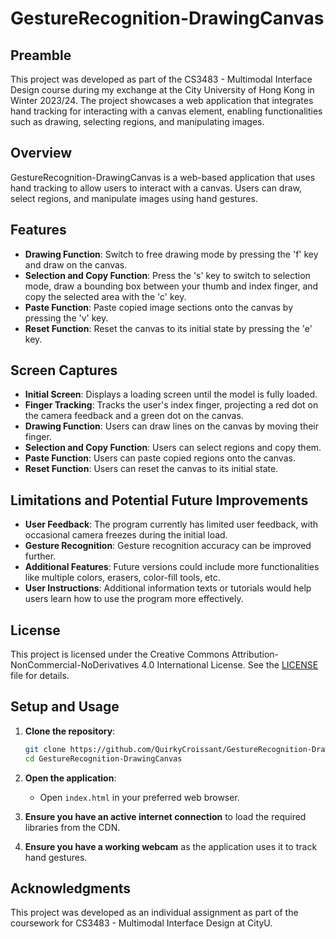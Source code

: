 # GestureRecognition-DrawingCanvas

## Preamble

This project was developed as part of the CS3483 - Multimodal Interface Design course during my exchange at the City University of Hong Kong in Winter 2023/24. The project showcases a web application that integrates hand tracking for interacting with a canvas element, enabling functionalities such as drawing, selecting regions, and manipulating images.

## Overview

GestureRecognition-DrawingCanvas is a web-based application that uses hand tracking to allow users to interact with a canvas. Users can draw, select regions, and manipulate images using hand gestures.

## Features

- **Drawing Function**: Switch to free drawing mode by pressing the 'f' key and draw on the canvas.
- **Selection and Copy Function**: Press the 's' key to switch to selection mode, draw a bounding box between your thumb and index finger, and copy the selected area with the 'c' key.
- **Paste Function**: Paste copied image sections onto the canvas by pressing the 'v' key.
- **Reset Function**: Reset the canvas to its initial state by pressing the 'e' key.

## Screen Captures

- **Initial Screen**: Displays a loading screen until the model is fully loaded.
- **Finger Tracking**: Tracks the user's index finger, projecting a red dot on the camera feedback and a green dot on the canvas.
- **Drawing Function**: Users can draw lines on the canvas by moving their finger.
- **Selection and Copy Function**: Users can select regions and copy them.
- **Paste Function**: Users can paste copied regions onto the canvas.
- **Reset Function**: Users can reset the canvas to its initial state.

## Limitations and Potential Future Improvements

- **User Feedback**: The program currently has limited user feedback, with occasional camera freezes during the initial load.
- **Gesture Recognition**: Gesture recognition accuracy can be improved further.
- **Additional Features**: Future versions could include more functionalities like multiple colors, erasers, color-fill tools, etc.
- **User Instructions**: Additional information texts or tutorials would help users learn how to use the program more effectively.

## License

This project is licensed under the Creative Commons Attribution-NonCommercial-NoDerivatives 4.0 International License. See the [LICENSE](LICENSE) file for details.

## Setup and Usage

1. **Clone the repository**:
    ```bash
    git clone https://github.com/QuirkyCroissant/GestureRecognition-DrawingCanvas
    cd GestureRecognition-DrawingCanvas
    ```

2. **Open the application**:
   - Open `index.html` in your preferred web browser.

3. **Ensure you have an active internet connection** to load the required libraries from the CDN.

4. **Ensure you have a working webcam** as the application uses it to track hand gestures.

## Acknowledgments

This project was developed as an individual assignment as part of the coursework for CS3483 - Multimodal Interface Design at CityU.
